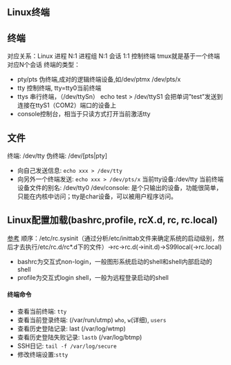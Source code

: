 ## Linux终端
## 终端
对应关系：Linux 进程 N:1 进程组 N:1 会话 1:1 控制终端
tmux就是基于一个终端对应N个会话
终端的类型：
- pty/pts  伪终端,成对的逻辑终端设备,如/dev/ptmx /dev/pts/x
- tty    控制终端, tty=tty0当前终端
- ttys   串行终端，（/dev/ttySn）
    echo test > /dev/ttyS1 会把单词”test”发送到连接在ttyS1（COM2）端口的设备上
- console控制台，相当于只读方式打开当前激活tty
## 文件
终端: /dev/tty
伪终端: /dev/[pts|pty]
- 向自己发送信息: `echo xxx > /dev/tty`
- 向另外一个终端发送: `echo xxx > /dev/pts/x`
当前tty设备:/dev/tty
当前终端设备文件的别名: /dev/tty0
/dev/console: 是个只输出的设备，功能很简单，只能在内核中访问；tty是char设备，可以被用户程序访问。
## Linux配置加载(bashrc,profile, rcX.d, rc, rc.local)
[参考](https://www.jianshu.com/p/020f3d02f538)
 顺序：/etc/rc.sysinit（通过分析/etc/inittab文件来确定系统的启动级别，然后才去执行/etc/rc.d/rc*.d下的文件）->rc->rc.d(->init.d)->S99local(->rc.local)
- bashrc为交互式non-login，一般图形系统启动的shell和shell内部启动的shell
- profile为交互式login shell，一般为远程登录启动的shell
#### 终端命令
- 查看当前终端: `tty`
- 查看当前登录终端: (/var/run/utmp) `who`, `w`(详细), `users`
- 查看历史登陆记录: last (/var/log/wtmp)
- 查看历史登陆失败记录: `lastb` (/var/log/btmp)
- SSH日记: `tail -f /var/log/secure`
- 修改终端设置:`stty`
